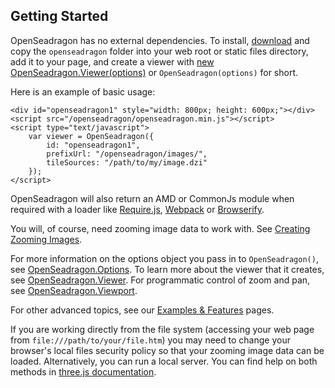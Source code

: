 ## Getting Started

 OpenSeadragon has no external dependencies. To install, [download](../#download) and copy the `openseadragon` folder into your web root or static files directory, add it to your page, and create a viewer with [new OpenSeadragon.Viewer(options)](OpenSeadragon.Viewer.html#Viewer) or `OpenSeadragon(options)` for short.

Here is an example of basic usage:

    <div id="openseadragon1" style="width: 800px; height: 600px;"></div>
    <script src="/openseadragon/openseadragon.min.js"></script>
    <script type="text/javascript">
        var viewer = OpenSeadragon({
            id: "openseadragon1",
            prefixUrl: "/openseadragon/images/",
            tileSources: "/path/to/my/image.dzi"
        });
    </script>

OpenSeadragon will also return an AMD or CommonJs module when required with a loader like [Require.js](http://requirejs.org/), [Webpack](https://webpack.github.io/) or [Browserify](http://browserify.org/).

You will, of course, need zooming image data to work with. See [Creating Zooming Images](/examples/creating-zooming-images/).

For more information on the options object you pass in to `OpenSeadragon()`, see [OpenSeadragon.Options](OpenSeadragon.html#.Options). To learn more about the viewer that it creates, see [OpenSeadragon.Viewer](OpenSeadragon.Viewer.html). For programmatic control of zoom and pan, see [OpenSeadragon.Viewport](OpenSeadragon.Viewport.html).

For other advanced topics, see our [Examples & Features](../#examples-and-features) pages.


If you are working directly from the file system (accessing your web page from `file:///path/to/your/file.htm`) you may need to change your browser's local files security policy so that your zooming image data can be loaded. Alternatively, you can run a local server. You can find help on both methods in [three.js documentation](https://github.com/mrdoob/three.js/wiki/How-to-run-things-locally).
